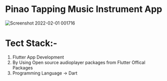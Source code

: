 # Pinao Tapping Music Instrument App
![Screenshot 2022-02-01 001716](https://user-images.githubusercontent.com/72147432/151854915-87caa63b-7e0d-47ef-ace1-052cc77d2788.jpg)
 
# Tect Stack:-
1. Flutter App Development
2. By Using Open source audioplayer packages from Flutter Offical Packages
3. Programming Language -> Dart
